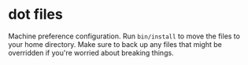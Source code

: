 # dot files

Machine preference configuration. Run `bin/install` to move the files to your home directory. Make sure to back up any files that might be overridden if you're worried about breaking things.
